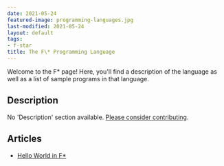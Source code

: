 ```yaml
---
date: 2021-05-24
featured-image: programming-languages.jpg
last-modified: 2021-05-24
layout: default
tags:
- f-star
title: The F\* Programming Language
---
```


Welcome to the F\* page! Here, you'll find a description of the language as well as a list of sample programs in that language.

## Description

No 'Description' section available. [Please consider contributing](https://github.com/TheRenegadeCoder/sample-programs-website).

## Articles

- [Hello World in F\*](https://sampleprograms.io/projects/hello-world/f-star)
